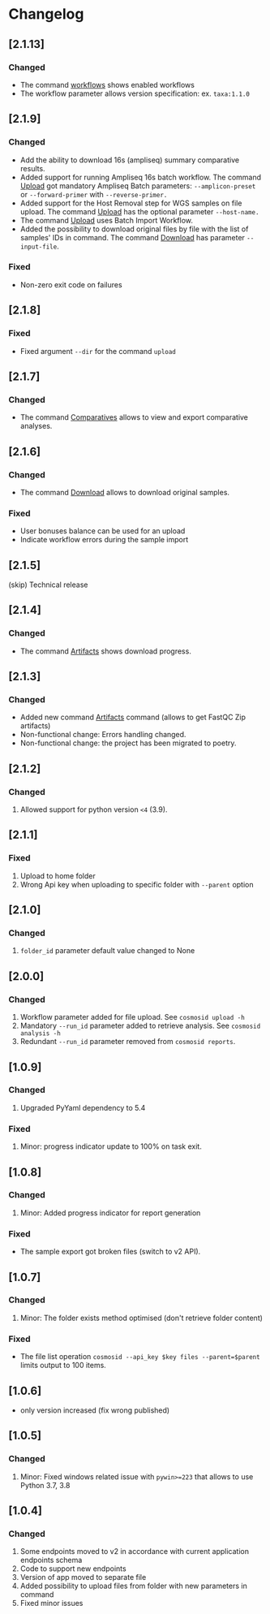 # Changelog

## [2.1.13]

### Changed

* The command [workflows](README.md#workflows) shows enabled workflows
* The workflow parameter allows version specification: ex. `taxa:1.1.0`


## [2.1.9]

### Changed

* Add the ability to download 16s (ampliseq) summary comparative results.
* Added support for running Ampliseq 16s batch workflow. The command [Upload](README.md#upload-files) got mandatory Ampliseq Batch parameters: `--amplicon-preset` or `--forward-primer` with `--reverse-primer.`
* Added support for the Host Removal step for WGS samples on file upload. The command [Upload](README.md#upload-files) has the optional parameter `--host-name.`
* The command [Upload](README.md#upload-files) uses Batch Import Workflow.
* Added the possibility to download original files by file with the list of samples' IDs in command. The command [Download](README.md#download-original-samples) has parameter `--input-file`.

### Fixed

* Non-zero exit code on failures

## [2.1.8]

### Fixed

* Fixed argument `--dir` for the command `upload`

## [2.1.7]

### Changed

* The command [Comparatives](README.md#comparative-analysis) allows to view and export comparative analyses.

## [2.1.6]

### Changed

* The command [Download](README.md#download-original-samples) allows to download original samples.

### Fixed

* User bonuses balance can be used for an upload
* Indicate workflow errors during the sample import

## [2.1.5]
(skip) Technical release

## [2.1.4]

### Changed

* The command [Artifacts](README.md#retrieving-artifacts-results) shows download progress.

## [2.1.3]

### Changed

* Added new command [Artifacts](README.md#retrieving-artifacts-results) command (allows to get FastQC Zip artifacts)
* Non-functional change: Errors handling changed.
* Non-functional change: the project has been migrated to poetry.

## [2.1.2]

### Changed

1. Allowed support for python version `<4` (3.9).

## [2.1.1]

### Fixed

1. Upload to home folder
2. Wrong Api key when uploading to specific folder with `--parent` option

## [2.1.0]

### Changed

1. `folder_id` parameter default value changed to None

## [2.0.0]

### Changed

1. Workflow parameter added for file upload. See `cosmosid upload -h`
2. Mandatory `--run_id` parameter added to retrieve analysis. See `cosmosid analysis -h`
3. Redundant `--run_id` parameter removed from `cosmosid reports`.

## [1.0.9]

### Changed

1. Upgraded PyYaml dependency to 5.4

### Fixed

1. Minor: progress indicator update to 100% on task exit.

## [1.0.8]

### Changed

1. Minor: Added progress indicator for report generation

### Fixed

* The sample export got broken files (switch to v2 API).

## [1.0.7]

### Changed

1. Minor: The folder exists method optimised (don't retrieve folder content)

### Fixed

* The file list operation `cosmosid --api_key $key files --parent=$parent` limits output to 100 items.

## [1.0.6]

* only version increased (fix wrong published)

## [1.0.5]

### Changed

1. Minor: Fixed windows related issue with `pywin>=223` that allows to use Python 3.7, 3.8

## [1.0.4]

### Changed

1. Some endpoints moved to v2 in accordance with current application endpoints schema
2. Code to support new endpoints
3. Version of app moved to separate file
4. Added possibility to upload files from folder with new parameters in command
5. Fixed minor issues
